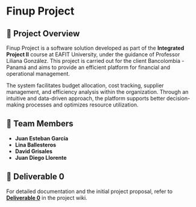 # Finup Project

## 📌 Project Overview
Finup Project is a software solution developed as part of the **Integrated Project II** course at EAFIT University, under the guidance of Professor Liliana González. This project is carried out for the client Bancolombia - Panamá and aims to provide an efficient platform for financial and operational management.

The system facilitates budget allocation, cost tracking, supplier management, and efficiency analysis within the organization. Through an intuitive and data-driven approach, the platform supports better decision-making processes and optimizes resource utilization.

## 👥 Team Members
- **Juan Esteban García**
- **Lina Ballesteros**
- **David Grisales**
- **Juan Diego Llorente**

## 📂 Deliverable 0
For detailed documentation and the initial project proposal, refer to **[Deliverable 0](https://github.com/linasofi13/Finup-project/wiki)** in the project wiki.

